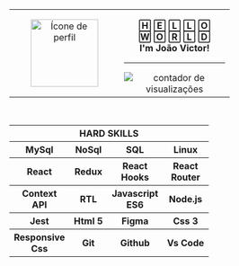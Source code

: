 <table align="center">
  <tr>
    <td width="180" align="center">
      <a href="https://github.com/steteler">
        <img align="center" width="120px" src="https://avatars.githubusercontent.com/u/12498746?s=400&u=3a18bbe9442e24787a8a37edba6efb8953ce150b&v=4" alt="Ícone de perfil" />
      </a>
    </td>
    <td width="180" align="center">
      <p><b>🄷 🄴 🄻 🄻 🄾<br/ >🅆 🄾 🅁 🄻 🄳<br/ >I'm João Victor!</b></p>
      <hr />
      <!---https://github.com/antonkomarev/github-profile-views-counter--->
      <img src="https://komarev.com/ghpvc/?username=kikutii&color=178b68&label=views&style=flat-square" alt="contador de visualizações"/>
    </td>
    <!---https://shields.io/category/build--->
  </tr>
</table>

<div align="center">
<br />
  <table>
    <tr>
      <th align="center" colspan="6">HARD SKILLS</th>
    </tr>
    <tr>
      <th>MySql</th>
      <th>NoSql</th>
      <th>SQL</th>
      <th>Linux</th>
    </tr>
    <tr>
      <th>React</th>
      <th>Redux</th>
      <th>React<br/>Hooks</th>
      <th>React<br/>Router</th>
    </tr>
    <tr>
      <th>Context<br/>API</th>
      <th>RTL</th>
      <th>Javascript<br/>ES6</th>
      <th>Node.js</th>
    </tr>
    <tr>
      <th>Jest</th>
      <th>Html 5</th>
      <th>Figma</th>
      <th>Css 3</th>
    </tr>
    <tr>
      <th>Responsive<br/>Css</th>
      <th>Git</th>
      <th>Github</th>
      <th>Vs Code</th>
    </tr>
  </table>
  <br />
<!-- <hr /> -->
<!-- <div align="center">
  <br />
&nbsp&nbsp&nbsp&nbsp
  <img align="center" width="400px" src="https://github-readme-stats.vercel.app/api?username=kikutii&hide_border=true&show_icons=true&theme=dark&title_color=178b68&text_color=9c9d9d&icon_color=178b68&bg_color=00000000&cache_seconds=1800" alt="estatísticas da minha conta do github"/>
&nbsp&nbsp&nbsp&nbsp
  <img align="center" src="https://github-readme-stats.vercel.app/api/top-langs/?username=kikutii&hide_border=true&layout=compact&text_color=9c9d9d&bg_color=00000000&locale=en&cache_seconds=1800&theme=dark&title_color=178b68" alt="linguagens mais usadas"/>
</div>
&nbsp&nbsp&nbsp&nbsp -->
